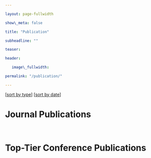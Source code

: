 ```yaml
---

layout: page-fullwidth

show\_meta: false

title: "Publication"

subheadline: ""

teaser: 

header:

   image\_fullwidth: 

permalink: "/publication/"

---
```


[[sort by type][1]]	[[sort by date][2]]

# Journal Publications
<div id="journal_list"></div>


<br>


# Top-Tier Conference Publications
<div id="conference_list"></div>





[1]:	/publication/
[2]:	/publication/

<script>
  
  // generate publication list from data.json
    "use strict"


    function readTextFile(file, callback) {
      var rawFile = new XMLHttpRequest();
      rawFile.overrideMimeType("application/json");
      rawFile.open("GET", file, false); //fase for synchronous requests
      rawFile.onreadystatechange = function() {
          if (rawFile.readyState === 4 && rawFile.status == "200") {
            callback(rawFile.responseText);
          }
      }
      rawFile.send(null);
    }
    let journal_data;
    let conference_data;
    readTextFile('https://raw.githubusercontent.com/wlouyang/wlouyang.github.io/master/data.json', function(text){
      let data = JSON.parse(text);
      journal_data = data.journals;
      conference_data = data.conferences;
    });


    function journalPubItemConstructor(pubitem) {
      let obj;
      obj = document.createElement('template');
      let html_template = `
        <div>
          <div class="row">
            <div class="small-4 column">
                <img src="IMAGE" style="width: 100%">
            </div>
            <div class="small-8 column">
              <p>
                <b>TITLE</b>
                <br>
                AUTHORS
                <br> 
                JOURNAL
                <br>
              </p>
            </div>
              
          </div>
          <hr>
        </div>
      `;
      obj.innerHTML = html_template
      .replace("AUTHORS", pubitem.authors)
      .replace("TITLE", pubitem.title)
      .replace("JOURNAL", pubitem.journal)
      .replace("IMAGE", pubitem.image)
      .replace(`<img style="width: 336Px;" alt="Wanli" src="" width="336px" height="200px">`, "");

      return obj.content.firstElementChild;
    }

    function conferencePubItemConstructor(pubitem) {
      let obj = document.createElement('template');
      let html_template = `
      <div>
        <div class="row">
          <div class="small-4 column">
            MAIN_IMAGES
          </div>
          <div class="small-8 column">
            <p>
              PAPER_LIST
            </p>
          </div>
        </div>
        <hr>
      </div>
      `

      let image_list = "";
      let main_image;
      for (main_image of pubitem.main_images) {
        image_list += `<img alt="" border="0" src="${main_image}" width="304px" height="200" >`
      }


      let paper_list = "";
      let paper;
      for (paper of pubitem.papers) {
        paper_list += `
          <br>
          ${paper.authors}, "${paper.title}", ${paper.conference}
          <br>
        `
      }

      obj.innerHTML = html_template
      .replace("MAIN_IMAGES", image_list)
      .replace("PAPER_LIST", paper_list);

      return obj.content.firstElementChild;
    }

    //Journal list generation
    let journal_list = document.getElementById("journal_list");
    let pubitem;
    for (pubitem of journal_data.reverse()) {
      journal_list.prepend(journalPubItemConstructor(pubitem))
    }

    let conference_list = document.getElementById("conference_list");
    for (pubitem of conference_data.reverse()) {
      conference_list.prepend(conferencePubItemConstructor(pubitem))
    }

    //Conference list generation




  </script>